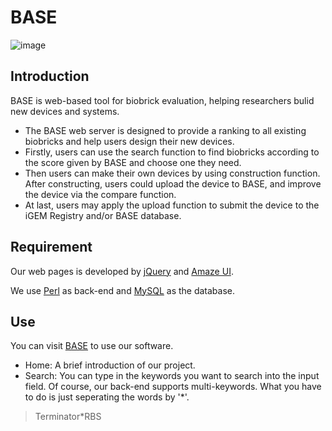 BASE
======

![image](https://github.com/igemsoftware/SJTU-Software2015/blob/master/icon/baselogoweb-color-03.png)

## Introduction

BASE is web-based tool for biobrick evaluation, helping researchers bulid new devices and systems.
  - The BASE web server is designed to provide a ranking to all existing biobricks and help users design their new devices.
  - Firstly, users can use the search function to find biobricks according to the score given by BASE and choose one they need.
  - Then users can make their own devices by using construction function. After constructing, users could upload the device to BASE, and improve the device via the compare function. 
  - At last, users may apply the upload function to submit the device to the iGEM Registry and/or BASE database.

## Requirement

Our web pages is developed by [jQuery](http://jquery.com) and [Amaze UI](http://amazeui.org/?_ver=2.x).

We use [Perl](https://www.perl.org) as back-end and [MySQL](http://www.mysql.com) as the database.

## Use

You can visit [BASE](http://www.igembase.com) to use our software.
  - Home: A brief introduction of our project.
  - Search: You can type in the keywords you want to search into the input field. Of course, our back-end supports multi-keywords. What you have to do is just seperating the words by '\*'. 
>Terminator\*RBS
